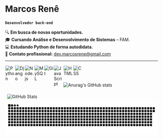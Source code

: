 # Marcos Renê 

**`Desenvolvedor back-end`**

🔍 **Em busca de novas oportunidades.**  
🎓 **Cursando Análise e Desenvolvimento de Sistemas** – FAM.  
💻 **Estudando Python de forma autodidata.**  
📧 **Contato profissional:** dev.marcosrene@gmail.com  

---

<img 
    align="left" 
    alt="Python"
    title="Python"
    width="30px" 
    style="padding: 1px;" 
    src="https://cdn.jsdelivr.net/gh/devicons/devicon@latest/icons/python/python-original.svg" 
/>
<img 
    align="left" 
    alt="Django"
    title="Django"
    width="30px" 
    style="padding: 1px;" 
    src="https://cdn.jsdelivr.net/gh/devicons/devicon/icons/django/django-plain.svg" 
/>
<img 
    align="left" 
    alt="Node.js" 
    title="Node.js"
    width="30px" 
    style="padding: 1px;"  
    src="https://cdn.jsdelivr.net/gh/devicons/devicon@latest/icons/nodejs/nodejs-original.svg" 
/>
<img 
    align="left" 
    alt="MySQL"
    title="MySQL"
    width="30px" 
    style="padding: 1px;" 
    src="https://cdn.jsdelivr.net/gh/devicons/devicon@latest/icons/mysql/mysql-original.svg" 
/>
<img 
    align="left" 
    alt="Git"
    title="Git"
    width="30px" 
    style="padding: 1px;" 
    src="https://cdn.jsdelivr.net/gh/devicons/devicon@latest/icons/git/git-original.svg" 
/>
<img 
    align="left" 
    alt="JavaScript"
    title="JavaScript"
    width="30px" 
    style="padding: 1px;"  
    src="https://cdn.jsdelivr.net/gh/devicons/devicon@latest/icons/javascript/javascript-original.svg" 
/>
<img 
    align="left" 
    alt="HTML"
    title="HTML"
    width="30px" 
    style="padding: 1px;" 
    src="https://cdn.jsdelivr.net/gh/devicons/devicon@latest/icons/html5/html5-original.svg" 
/>
<img 
    align="left" 
    alt="CSS"
    title="CSS"
    width="30px" 
    style="padding: 1px;" 
    src="https://cdn.jsdelivr.net/gh/devicons/devicon@latest/icons/css3/css3-original.svg" 
/>
<br/>

#

<p>
    
![Anurag's GitHub stats](https://github-readme-stats.vercel.app/api?username=marcosreneGIT&layout=compact&theme=dark&custom_title=Linguagens&langs_count=9)
    
   <img 
      align="left" 
      alt="GitHub Stats" 
      style="padding: 7px;" 
      src="https://github-readme-stats.vercel.app/api/top-langs/?username=marcosreneGIT&theme=dark&layout=compact&custom_title=Linguagens&langs_count=9" 
  />

</p> 

<br/>

<picture align="center">
  <source media="(prefers-color-scheme: dark)" srcset="https://raw.githubusercontent.com/marcosreneGIT/marcosreneGIT/output/github-contribution-grid-snake-dark.svg">
  <source media="(prefers-color-scheme: light)" srcset="https://raw.githubusercontent.com/marcosreneGIT/marcosreneGIT/output/github-contribution-grid-snake-dark.svg">
  <img align="center" alt="github contribution grid snake animation" src="https://raw.githubusercontent.com/marcosreneGIT/marcosreneGIT/output/github-contribution-grid-snake.svg">
</picture>
